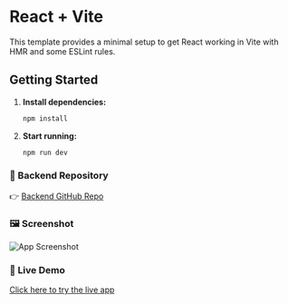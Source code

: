 # React + Vite

<!-- To start the development server, run: npm run dev -->

This template provides a minimal setup to get React working in Vite with HMR and some ESLint rules.

## Getting Started

1. **Install dependencies:**

   ```bash
   npm install
2. **Start running:**

   ```bash
   npm run dev


### 🔗 Backend Repository

👉 [Backend GitHub Repo](https://github.com/harikrishnan2193/y_shope-backend)

### 🖼️ Screenshot

![App Screenshot](./src/assets/Screenshot.png)

### 🚀 Live Demo

[Click here to try the live app](https://y-shope-frontend.vercel.app/)
